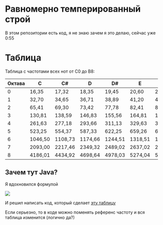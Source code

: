 # Равномерно темперированный строй

В этом репозитории есть код, я не знаю зачем я это делаю, сейчас уже 0:55

# Таблица

Таблица с частотами всех нот от C0 до B8:

| Октава   | C       | C#      | D       | D#      | E       | F       | F#      | G       | G#      | A       | A#      | B       |
|:---------|---------|---------|---------|---------|---------|---------|---------|---------|---------|---------|---------|---------|
| 0        | 16,35   | 17,32   | 18,35   | 19,45   | 20,60   | 21,83   | 23,12   | 24,50   | 25,96   | 27,50   | 29,14   | 30,87   |
| 1        | 32,70   | 34,65   | 36,71   | 38,89   | 41,20   | 43,65   | 46,25   | 49,00   | 51,91   | 55,00   | 58,27   | 61,74   |
| 2        | 65,41   | 69,30   | 73,42   | 77,78   | 82,41   | 87,31   | 92,50   | 98,00   | 103,83  | 110,00  | 116,54  | 123,47  |
| 3        | 130,81  | 138,59  | 146,83  | 155,56  | 164,81  | 174,61  | 185,00  | 196,00  | 207,65  | 220,00  | 233,08  | 246,94  |
| 4        | 261,63  | 277,18  | 293,66  | 311,13  | 329,63  | 349,23  | 369,99  | 392,00  | 415,30  | 440,00  | 466,16  | 493,88  |
| 5        | 523,25  | 554,37  | 587,33  | 622,25  | 659,26  | 698,46  | 739,99  | 783,99  | 830,61  | 880,00  | 932,33  | 987,77  |
| 6        | 1046,50 | 1108,73 | 1174,66 | 1244,51 | 1318,51 | 1396,91 | 1479,98 | 1567,98 | 1661,22 | 1760,00 | 1864,66 | 1975,53 |
| 7        | 2093,00 | 2217,46 | 2349,32 | 2489,02 | 2637,02 | 2793,83 | 2959,96 | 3135,96 | 3322,44 | 3520,00 | 3729,31 | 3951,07 |
| 8        | 4186,01 | 4434,92 | 4698,64 | 4978,03 | 5274,04 | 5587,65 | 5919,91 | 6271,93 | 6644,88 | 7040,00 | 7458,62 | 7902,13 |

## Зачем тут Java?

Я вдохновился формулой

![](https://wikimedia.org/api/rest_v1/media/math/render/svg/dcfad3725788a7b63751e0b99f294bb9092051ca)

И решил написать код, который сделает [эту таблицу](#Таблица)

Если серьезно, то в коде можно поменять референс частоту и вся таблица изменится (логично да?)